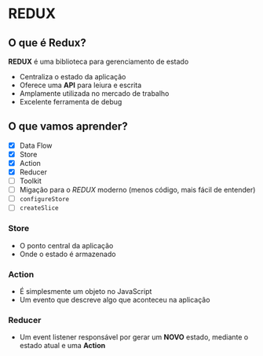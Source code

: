 # REDUX

## O que é Redux?

**REDUX** é uma biblioteca para gerenciamento de estado

* Centraliza o estado da aplicação
* Oferece uma **API** para leiura e escrita
* Amplamente utilizada no mercado de trabalho
* Excelente ferramenta de debug


## O que vamos aprender?

* [x] Data Flow
* [x] Store
* [x] Action
* [x] Reducer
* [ ] Toolkit
* [ ] Migação para o *REDUX* moderno (menos código, mais fácil de entender)
* [ ] `configureStore`
* [ ] `createSlice`

### Store

* O ponto central da aplicação
* Onde o estado é armazenado

### Action

* É simplesmente um objeto no JavaScript
* Um evento que descreve algo que aconteceu na aplicação

### Reducer

* Um event listener responsável por gerar um **NOVO** estado, mediante o estado atual e uma **Action**


